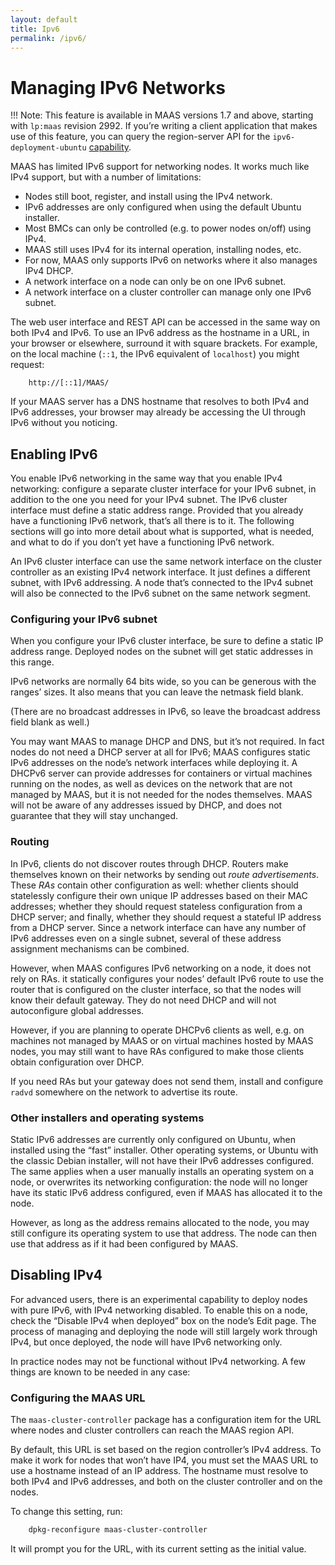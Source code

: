 ```yaml
---
layout: default
title: Ipv6
permalink: /ipv6/
---
```

# Managing IPv6 Networks

!!! Note: This feature is available in MAAS versions 1.7 and above, starting 
with `lp:maas` revision 2992. If you’re writing a client application that makes
use of this feature, you can query the region-server API for the
`ipv6-deployment-ubuntu`
[capability](capabilities.html#cap-ipv6-deployment-ubuntu).

MAAS has limited IPv6 support for networking nodes. It works much like
IPv4 support, but with a number of limitations:

-   Nodes still boot, register, and install using the IPv4 network.
-   IPv6 addresses are only configured when using the default Ubuntu
    installer.
-   Most BMCs can only be controlled (e.g. to power nodes on/off) using
    IPv4.
-   MAAS still uses IPv4 for its internal operation, installing nodes,
    etc.
-   For now, MAAS only supports IPv6 on networks where it also manages
    IPv4 DHCP.
-   A network interface on a node can only be on one IPv6 subnet.
-   A network interface on a cluster controller can manage only one IPv6
    subnet.

The web user interface and REST API can be accessed in the same way on
both IPv4 and IPv6. To use an IPv6 address as the hostname in a URL, in
your browser or elsewhere, surround it with square brackets. For
example, on the local machine (`::1`, the IPv6
equivalent of `localhost`) you might request:

```no-highlight
    http://[::1]/MAAS/
```

If your MAAS server has a DNS hostname that resolves to both IPv4 and
IPv6 addresses, your browser may already be accessing the UI through
IPv6 without you noticing.

## Enabling IPv6

You enable IPv6 networking in the same way that you enable IPv4
networking: configure a separate cluster interface for your IPv6 subnet,
in addition to the one you need for your IPv4 subnet. The IPv6 cluster
interface must define a static address range. Provided that you already
have a functioning IPv6 network, that’s all there is to it. The
following sections will go into more detail about what is supported,
what is needed, and what to do if you don’t yet have a functioning IPv6
network.

An IPv6 cluster interface can use the same network interface on the
cluster controller as an existing IPv4 network interface. It just
defines a different subnet, with IPv6 addressing. A node that’s
connected to the IPv4 subnet will also be connected to the IPv6 subnet
on the same network segment.

### Configuring your IPv6 subnet

When you configure your IPv6 cluster interface, be sure to define a
static IP address range. Deployed nodes on the subnet will get static
addresses in this range.

IPv6 networks are normally 64 bits wide, so you can be generous with the
ranges’ sizes. It also means that you can leave the netmask field blank.

(There are no broadcast addresses in IPv6, so leave the broadcast
address field blank as well.)

You may want MAAS to manage DHCP and DNS, but it’s not required. In fact
nodes do not need a DHCP server at all for IPv6; MAAS configures static
IPv6 addresses on the node’s network interfaces while deploying it. A
DHCPv6 server can provide addresses for containers or virtual machines
running on the nodes, as well as devices on the network that are not
managed by MAAS, but it is not needed for the nodes themselves. MAAS
will not be aware of any addresses issued by DHCP, and does not
guarantee that they will stay unchanged.

### Routing

In IPv6, clients do not discover routes through DHCP. Routers make
themselves known on their networks by sending out *route
advertisements*. These *RAs* contain other configuration as well:
whether clients should statelessly configure their own unique IP
addresses based on their MAC addresses; whether they should request
stateless configuration from a DHCP server; and finally, whether they
should request a stateful IP address from a DHCP server. Since a network
interface can have any number of IPv6 addresses even on a single subnet,
several of these address assignment mechanisms can be combined.

However, when MAAS configures IPv6 networking on a node, it does not
rely on RAs. it statically configures your nodes’ default IPv6 route to
use the router that is configured on the cluster interface, so that the
nodes will know their default gateway. They do not need DHCP and will
not autoconfigure global addresses.

However, if you are planning to operate DHCPv6 clients as well, e.g. on
machines not managed by MAAS or on virtual machines hosted by MAAS
nodes, you may still want to have RAs configured to make those clients
obtain configuration over DHCP.

If you need RAs but your gateway does not send them, install and
configure `radvd` somewhere on the network to
advertise its route.

### Other installers and operating systems


Static IPv6 addresses are currently only configured on Ubuntu, when
installed using the “fast” installer. Other operating systems, or Ubuntu
with the classic Debian installer, will not have their IPv6 addresses
configured. The same applies when a user manually installs an operating
system on a node, or overwrites its networking configuration: the node
will no longer have its static IPv6 address configured, even if MAAS has
allocated it to the node.

However, as long as the address remains allocated to the node, you may
still configure its operating system to use that address. The node can
then use that address as if it had been configured by MAAS.

## Disabling IPv4

For advanced users, there is an experimental capability to deploy nodes
with pure IPv6, with IPv4 networking disabled. To enable this on a node,
check the “Disable IPv4 when deployed” box on the node’s Edit page. The
process of managing and deploying the node will still largely work
through IPv4, but once deployed, the node will have IPv6 networking
only.

In practice nodes may not be functional without IPv4 networking. A few
things are known to be needed in any case:

### Configuring the MAAS URL

The `maas-cluster-controller` package has a configuration item for the
URL where nodes and cluster controllers can reach the MAAS region API.

By default, this URL is set based on the region controller’s IPv4
address. To make it work for nodes that won’t have IP4, you must set the
MAAS URL to use a hostname instead of an IP address. The hostname must
resolve to both IPv4 and IPv6 addresses, and both on the cluster
controller and on the nodes.

To change this setting, run:

```bash
    dpkg-reconfigure maas-cluster-controller
```

It will prompt you for the URL, with its current setting as the initial
value.



